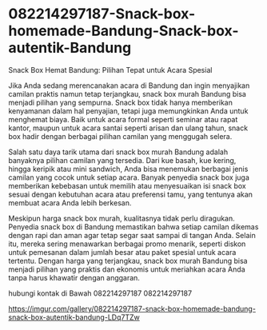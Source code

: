 # 082214297187-Snack-box-homemade-Bandung-Snack-box-autentik-Bandung

Snack Box Hemat Bandung: Pilihan Tepat untuk Acara Spesial

Jika Anda sedang merencanakan acara di Bandung dan ingin menyajikan camilan praktis namun tetap terjangkau, snack box murah Bandung bisa menjadi pilihan yang sempurna. Snack box tidak hanya memberikan kenyamanan dalam hal penyajian, tetapi juga memungkinkan Anda untuk menghemat biaya. Baik untuk acara formal seperti seminar atau rapat kantor, maupun untuk acara santai seperti arisan dan ulang tahun, snack box hadir dengan berbagai pilihan camilan yang menggugah selera. 

Salah satu daya tarik utama dari snack box murah Bandung adalah banyaknya pilihan camilan yang tersedia. Dari kue basah, kue kering, hingga keripik atau mini sandwich, Anda bisa menemukan berbagai jenis camilan yang cocok untuk setiap acara. Banyak penyedia snack box juga memberikan kebebasan untuk memilih atau menyesuaikan isi snack box sesuai dengan kebutuhan acara atau preferensi tamu, yang tentunya akan membuat acara Anda lebih berkesan.

Meskipun harga snack box murah, kualitasnya tidak perlu diragukan. Penyedia snack box di Bandung memastikan bahwa setiap camilan dikemas dengan rapi dan aman agar tetap segar saat sampai di tangan Anda. Selain itu, mereka sering menawarkan berbagai promo menarik, seperti diskon untuk pemesanan dalam jumlah besar atau paket spesial untuk acara tertentu. Dengan harga yang terjangkau, snack box murah Bandung bisa menjadi pilihan yang praktis dan ekonomis untuk meriahkan acara Anda tanpa harus khawatir dengan anggaran.

hubungi kontak di Bawah
082214297187
082214297187


https://imgur.com/gallery/082214297187-snack-box-homemade-bandung-snack-box-autentik-bandung-LDq7TZw
